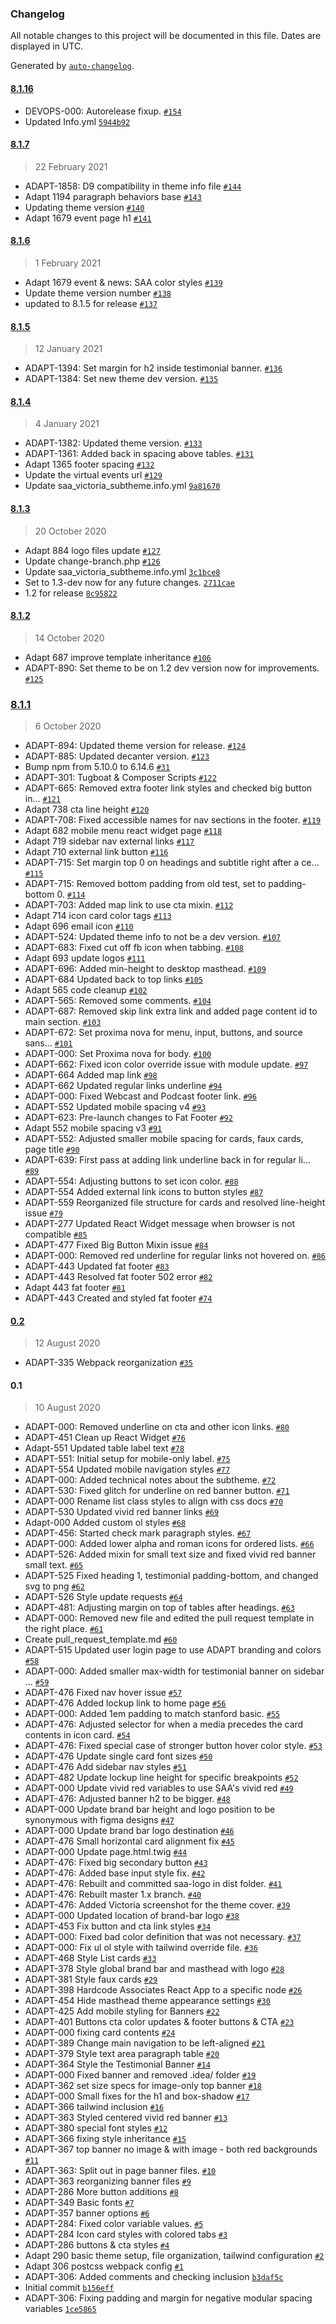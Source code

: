 ### Changelog

All notable changes to this project will be documented in this file. Dates are displayed in UTC.

Generated by [`auto-changelog`](https://github.com/CookPete/auto-changelog).

#### [8.1.16](https://github.com/SU-SWS/saa_victoria_subtheme/compare/8.1.7...8.1.16)

- DEVOPS-000: Autorelease fixup. [`#154`](https://github.com/SU-SWS/saa_victoria_subtheme/pull/154)
- Updated Info.yml [`5944b92`](https://github.com/SU-SWS/saa_victoria_subtheme/commit/5944b92a382085372b501af76c9ae7d05612fee9)

#### [8.1.7](https://github.com/SU-SWS/saa_victoria_subtheme/compare/8.1.6...8.1.7)

> 22 February 2021

- ADAPT-1858: D9 compatibility in theme info file [`#144`](https://github.com/SU-SWS/saa_victoria_subtheme/pull/144)
- Adapt 1194  paragraph behaviors base [`#143`](https://github.com/SU-SWS/saa_victoria_subtheme/pull/143)
- Updating theme version [`#140`](https://github.com/SU-SWS/saa_victoria_subtheme/pull/140)
- Adapt 1679  event page h1 [`#141`](https://github.com/SU-SWS/saa_victoria_subtheme/pull/141)

#### [8.1.6](https://github.com/SU-SWS/saa_victoria_subtheme/compare/8.1.5...8.1.6)

> 1 February 2021

- Adapt 1679  event & news: SAA color styles [`#139`](https://github.com/SU-SWS/saa_victoria_subtheme/pull/139)
- Update theme version number [`#138`](https://github.com/SU-SWS/saa_victoria_subtheme/pull/138)
- updated to 8.1.5 for release [`#137`](https://github.com/SU-SWS/saa_victoria_subtheme/pull/137)

#### [8.1.5](https://github.com/SU-SWS/saa_victoria_subtheme/compare/8.1.4...8.1.5)

> 12 January 2021

- ADAPT-1394: Set margin for h2 inside testimonial banner. [`#136`](https://github.com/SU-SWS/saa_victoria_subtheme/pull/136)
- ADAPT-1384: Set new theme dev version. [`#135`](https://github.com/SU-SWS/saa_victoria_subtheme/pull/135)

#### [8.1.4](https://github.com/SU-SWS/saa_victoria_subtheme/compare/8.1.3...8.1.4)

> 4 January 2021

- ADAPT-1382: Updated theme version. [`#133`](https://github.com/SU-SWS/saa_victoria_subtheme/pull/133)
- ADAPT-1361: Added back in spacing above tables. [`#131`](https://github.com/SU-SWS/saa_victoria_subtheme/pull/131)
- Adapt 1365  footer spacing [`#132`](https://github.com/SU-SWS/saa_victoria_subtheme/pull/132)
- Update the virtual events url [`#129`](https://github.com/SU-SWS/saa_victoria_subtheme/pull/129)
- Update saa_victoria_subtheme.info.yml [`9a81670`](https://github.com/SU-SWS/saa_victoria_subtheme/commit/9a8167098ff1d1b450e3de7871a3d480136df6fa)

#### [8.1.3](https://github.com/SU-SWS/saa_victoria_subtheme/compare/8.1.2...8.1.3)

> 20 October 2020

- Adapt 884  logo files update [`#127`](https://github.com/SU-SWS/saa_victoria_subtheme/pull/127)
- Update change-branch.php [`#126`](https://github.com/SU-SWS/saa_victoria_subtheme/pull/126)
- Update saa_victoria_subtheme.info.yml [`3c1bce8`](https://github.com/SU-SWS/saa_victoria_subtheme/commit/3c1bce807fd94d4401d0d257b9572b57de5c43a5)
- Set to 1.3-dev now for any future changes. [`2711cae`](https://github.com/SU-SWS/saa_victoria_subtheme/commit/2711cae15a8db12f31bb3b33c3823f5be9dea53a)
- 1.2 for release [`8c95822`](https://github.com/SU-SWS/saa_victoria_subtheme/commit/8c958220cbf56a217167ae193f1538892a909db7)

#### [8.1.2](https://github.com/SU-SWS/saa_victoria_subtheme/compare/8.1.1...8.1.2)

> 14 October 2020

- Adapt 687  improve template inheritance [`#106`](https://github.com/SU-SWS/saa_victoria_subtheme/pull/106)
- ADAPT-890: Set theme to be on 1.2 dev version now for improvements. [`#125`](https://github.com/SU-SWS/saa_victoria_subtheme/pull/125)

### [8.1.1](https://github.com/SU-SWS/saa_victoria_subtheme/compare/0.2...8.1.1)

> 6 October 2020

- ADAPT-894: Updated theme version for release. [`#124`](https://github.com/SU-SWS/saa_victoria_subtheme/pull/124)
- ADAPT-885: Updated decanter version. [`#123`](https://github.com/SU-SWS/saa_victoria_subtheme/pull/123)
- Bump npm from 5.10.0 to 6.14.6 [`#31`](https://github.com/SU-SWS/saa_victoria_subtheme/pull/31)
- ADAPT-301: Tugboat & Composer Scripts [`#122`](https://github.com/SU-SWS/saa_victoria_subtheme/pull/122)
- ADAPT-665: Removed extra footer link styles and checked big button in… [`#121`](https://github.com/SU-SWS/saa_victoria_subtheme/pull/121)
- Adapt 738  cta line height [`#120`](https://github.com/SU-SWS/saa_victoria_subtheme/pull/120)
- ADAPT-708: Fixed accessible names for nav sections in the footer. [`#119`](https://github.com/SU-SWS/saa_victoria_subtheme/pull/119)
- Adapt 682  mobile menu react widget page [`#118`](https://github.com/SU-SWS/saa_victoria_subtheme/pull/118)
- Adapt 719  sidebar nav external links [`#117`](https://github.com/SU-SWS/saa_victoria_subtheme/pull/117)
- Adapt 710  external link button [`#116`](https://github.com/SU-SWS/saa_victoria_subtheme/pull/116)
- ADAPT-715: Set margin top 0 on headings and subtitle right after a ce… [`#115`](https://github.com/SU-SWS/saa_victoria_subtheme/pull/115)
- ADAPT-715: Removed bottom padding from old test, set to padding-bottom 0. [`#114`](https://github.com/SU-SWS/saa_victoria_subtheme/pull/114)
- ADAPT-703: Added map link to use cta mixin. [`#112`](https://github.com/SU-SWS/saa_victoria_subtheme/pull/112)
- Adapt 714  icon card color tags [`#113`](https://github.com/SU-SWS/saa_victoria_subtheme/pull/113)
- Adapt 696  email icon [`#110`](https://github.com/SU-SWS/saa_victoria_subtheme/pull/110)
- ADAPT-524: Updated theme info to not be a dev version. [`#107`](https://github.com/SU-SWS/saa_victoria_subtheme/pull/107)
- ADAPT-683: Fixed cut off fb icon when tabbing. [`#108`](https://github.com/SU-SWS/saa_victoria_subtheme/pull/108)
- Adapt 693  update logos [`#111`](https://github.com/SU-SWS/saa_victoria_subtheme/pull/111)
- ADAPT-696: Added min-height to desktop masthead. [`#109`](https://github.com/SU-SWS/saa_victoria_subtheme/pull/109)
- ADAPT-684 Updated back to top links [`#105`](https://github.com/SU-SWS/saa_victoria_subtheme/pull/105)
- Adapt 565  code cleanup [`#102`](https://github.com/SU-SWS/saa_victoria_subtheme/pull/102)
- ADAPT-565: Removed some comments. [`#104`](https://github.com/SU-SWS/saa_victoria_subtheme/pull/104)
- ADAPT-687: Removed skip link extra link and added page content id to main section. [`#103`](https://github.com/SU-SWS/saa_victoria_subtheme/pull/103)
- ADAPT-672: Set proxima nova for menu, input, buttons, and source sans… [`#101`](https://github.com/SU-SWS/saa_victoria_subtheme/pull/101)
- ADAPT-000: Set Proxima nova for body. [`#100`](https://github.com/SU-SWS/saa_victoria_subtheme/pull/100)
- ADAPT-662: Fixed icon color override issue with module update. [`#97`](https://github.com/SU-SWS/saa_victoria_subtheme/pull/97)
- ADAPT-664  Added map link [`#98`](https://github.com/SU-SWS/saa_victoria_subtheme/pull/98)
- ADAPT-662  Updated regular links underline [`#94`](https://github.com/SU-SWS/saa_victoria_subtheme/pull/94)
- ADAPT-000: Fixed Webcast and Podcast footer link. [`#96`](https://github.com/SU-SWS/saa_victoria_subtheme/pull/96)
- ADAPT-552 Updated mobile spacing v4 [`#93`](https://github.com/SU-SWS/saa_victoria_subtheme/pull/93)
- ADAPT-623: Pre-launch changes to Fat Footer [`#92`](https://github.com/SU-SWS/saa_victoria_subtheme/pull/92)
- Adapt 552  mobile spacing v3 [`#91`](https://github.com/SU-SWS/saa_victoria_subtheme/pull/91)
- ADAPT-552: Adjusted smaller mobile spacing for cards, faux cards, page title [`#90`](https://github.com/SU-SWS/saa_victoria_subtheme/pull/90)
- ADAPT-639: First pass at adding link underline back in for regular li… [`#89`](https://github.com/SU-SWS/saa_victoria_subtheme/pull/89)
- ADAPT-554: Adjusting buttons to set icon color. [`#88`](https://github.com/SU-SWS/saa_victoria_subtheme/pull/88)
- ADAPT-554 Added external link icons to button styles [`#87`](https://github.com/SU-SWS/saa_victoria_subtheme/pull/87)
- ADAPT-559 Reorganized file structure for cards and resolved line-height issue [`#79`](https://github.com/SU-SWS/saa_victoria_subtheme/pull/79)
- ADAPT-277 Updated React Widget message when browser is not compatible [`#85`](https://github.com/SU-SWS/saa_victoria_subtheme/pull/85)
- ADAPT-477 Fixed Big Button Mixin issue [`#84`](https://github.com/SU-SWS/saa_victoria_subtheme/pull/84)
- ADAPT-000: Removed red underline for regular links not hovered on. [`#86`](https://github.com/SU-SWS/saa_victoria_subtheme/pull/86)
- ADAPT-443  Updated fat footer [`#83`](https://github.com/SU-SWS/saa_victoria_subtheme/pull/83)
- ADAPT-443  Resolved fat footer 502 error [`#82`](https://github.com/SU-SWS/saa_victoria_subtheme/pull/82)
- Adapt 443  fat footer [`#81`](https://github.com/SU-SWS/saa_victoria_subtheme/pull/81)
- ADAPT-443 Created and styled fat footer [`#74`](https://github.com/SU-SWS/saa_victoria_subtheme/pull/74)

#### [0.2](https://github.com/SU-SWS/saa_victoria_subtheme/compare/0.1...0.2)

> 12 August 2020

- ADAPT-335  Webpack reorganization [`#35`](https://github.com/SU-SWS/saa_victoria_subtheme/pull/35)

#### 0.1

> 10 August 2020

- ADAPT-000: Removed underline on cta and other icon links. [`#80`](https://github.com/SU-SWS/saa_victoria_subtheme/pull/80)
- ADAPT-451 Clean up React Widget [`#76`](https://github.com/SU-SWS/saa_victoria_subtheme/pull/76)
- Adapt-551  Updated table label text [`#78`](https://github.com/SU-SWS/saa_victoria_subtheme/pull/78)
- ADAPT-551: Initial setup for mobile-only label. [`#75`](https://github.com/SU-SWS/saa_victoria_subtheme/pull/75)
- ADAPT-554 Updated mobile navigation styles [`#77`](https://github.com/SU-SWS/saa_victoria_subtheme/pull/77)
- ADAPT-000: Added technical notes about the subtheme. [`#72`](https://github.com/SU-SWS/saa_victoria_subtheme/pull/72)
- ADAPT-530: Fixed glitch for underline on red banner button. [`#71`](https://github.com/SU-SWS/saa_victoria_subtheme/pull/71)
- ADAPT-000 Rename list class styles to align with css docs [`#70`](https://github.com/SU-SWS/saa_victoria_subtheme/pull/70)
- ADAPT-530 Updated vivid red banner links [`#69`](https://github.com/SU-SWS/saa_victoria_subtheme/pull/69)
- Adapt-000  Added custom ol styles [`#68`](https://github.com/SU-SWS/saa_victoria_subtheme/pull/68)
- ADAPT-456: Started check mark paragraph styles. [`#67`](https://github.com/SU-SWS/saa_victoria_subtheme/pull/67)
- ADAPT-000: Added lower alpha and roman icons for ordered lists. [`#66`](https://github.com/SU-SWS/saa_victoria_subtheme/pull/66)
- ADAPT-526: Added mixin for small text size and fixed vivid red banner small text. [`#65`](https://github.com/SU-SWS/saa_victoria_subtheme/pull/65)
- ADAPT-525 Fixed heading 1, testimonial padding-bottom, and changed svg to png [`#62`](https://github.com/SU-SWS/saa_victoria_subtheme/pull/62)
- ADAPT-526  Style update requests [`#64`](https://github.com/SU-SWS/saa_victoria_subtheme/pull/64)
- ADAPT-481: Adjusting margin on top of tables after headings. [`#63`](https://github.com/SU-SWS/saa_victoria_subtheme/pull/63)
- ADAPT-000: Removed new file and edited the pull request template in the right place. [`#61`](https://github.com/SU-SWS/saa_victoria_subtheme/pull/61)
- Create pull_request_template.md [`#60`](https://github.com/SU-SWS/saa_victoria_subtheme/pull/60)
- ADAPT-515 Updated user login page to use ADAPT branding and colors [`#58`](https://github.com/SU-SWS/saa_victoria_subtheme/pull/58)
- ADAPT-000: Added smaller max-width for testimonial banner on sidebar … [`#59`](https://github.com/SU-SWS/saa_victoria_subtheme/pull/59)
- ADAPT-476 Fixed nav hover issue [`#57`](https://github.com/SU-SWS/saa_victoria_subtheme/pull/57)
- ADAPT-476 Added lockup link to home page [`#56`](https://github.com/SU-SWS/saa_victoria_subtheme/pull/56)
- ADAPT-000: Added 1em padding to match stanford basic. [`#55`](https://github.com/SU-SWS/saa_victoria_subtheme/pull/55)
- ADAPT-476: Adjusted selector for when a media precedes the card contents in icon card. [`#54`](https://github.com/SU-SWS/saa_victoria_subtheme/pull/54)
- ADAPT-476: Fixed special case of stronger button hover color style. [`#53`](https://github.com/SU-SWS/saa_victoria_subtheme/pull/53)
- ADAPT-476  Update single card font sizes [`#50`](https://github.com/SU-SWS/saa_victoria_subtheme/pull/50)
- ADAPT-476 Add sidebar nav styles [`#51`](https://github.com/SU-SWS/saa_victoria_subtheme/pull/51)
- ADAPT-482 Update lockup line height for specific breakpoints [`#52`](https://github.com/SU-SWS/saa_victoria_subtheme/pull/52)
- ADAPT-000 Update vivid red variables to use SAA's vivid red [`#49`](https://github.com/SU-SWS/saa_victoria_subtheme/pull/49)
- ADAPT-476: Adjusted banner h2 to be bigger. [`#48`](https://github.com/SU-SWS/saa_victoria_subtheme/pull/48)
- ADAPT-000 Update brand bar height and logo position to be synonymous with figma designs [`#47`](https://github.com/SU-SWS/saa_victoria_subtheme/pull/47)
- ADAPT-000 Update brand bar logo destination [`#46`](https://github.com/SU-SWS/saa_victoria_subtheme/pull/46)
- ADAPT-476  Small horizontal card alignment fix [`#45`](https://github.com/SU-SWS/saa_victoria_subtheme/pull/45)
- ADAPT-000 Update page.html.twig [`#44`](https://github.com/SU-SWS/saa_victoria_subtheme/pull/44)
- ADAPT-476:  Fixed big secondary button [`#43`](https://github.com/SU-SWS/saa_victoria_subtheme/pull/43)
- ADAPT-476: Added base input style fix. [`#42`](https://github.com/SU-SWS/saa_victoria_subtheme/pull/42)
- ADAPT-476: Rebuilt and committed saa-logo in dist folder. [`#41`](https://github.com/SU-SWS/saa_victoria_subtheme/pull/41)
- ADAPT-476: Rebuilt master 1.x branch. [`#40`](https://github.com/SU-SWS/saa_victoria_subtheme/pull/40)
- ADAPT-476: Added Victoria screenshot for the theme cover. [`#39`](https://github.com/SU-SWS/saa_victoria_subtheme/pull/39)
- ADAPT-000 Updated location of brand-bar logo [`#38`](https://github.com/SU-SWS/saa_victoria_subtheme/pull/38)
- ADAPT-453 Fix button and cta link styles [`#34`](https://github.com/SU-SWS/saa_victoria_subtheme/pull/34)
- ADAPT-000: Fixed bad color definition that was not necessary. [`#37`](https://github.com/SU-SWS/saa_victoria_subtheme/pull/37)
- ADAPT-000: Fix ul ol style with tailwind override file. [`#36`](https://github.com/SU-SWS/saa_victoria_subtheme/pull/36)
- ADAPT-468 Style List cards [`#33`](https://github.com/SU-SWS/saa_victoria_subtheme/pull/33)
- ADAPT-378 Style global brand bar and masthead with logo [`#28`](https://github.com/SU-SWS/saa_victoria_subtheme/pull/28)
- ADAPT-381  Style faux cards [`#29`](https://github.com/SU-SWS/saa_victoria_subtheme/pull/29)
- ADAPT-398  Hardcode Associates React App to a specific node [`#26`](https://github.com/SU-SWS/saa_victoria_subtheme/pull/26)
- ADAPT-454 Hide masthead theme appearance settings [`#30`](https://github.com/SU-SWS/saa_victoria_subtheme/pull/30)
- ADAPT-425 Add mobile styling for Banners [`#22`](https://github.com/SU-SWS/saa_victoria_subtheme/pull/22)
- ADAPT-401  Buttons cta color updates & footer buttons & CTA [`#23`](https://github.com/SU-SWS/saa_victoria_subtheme/pull/23)
- ADAPT-000  fixing card contents [`#24`](https://github.com/SU-SWS/saa_victoria_subtheme/pull/24)
- ADAPT-389 Change main navigation to be left-aligned [`#21`](https://github.com/SU-SWS/saa_victoria_subtheme/pull/21)
- ADAPT-379 Style text area paragraph table [`#20`](https://github.com/SU-SWS/saa_victoria_subtheme/pull/20)
- ADAPT-364 Style the Testimonial Banner [`#14`](https://github.com/SU-SWS/saa_victoria_subtheme/pull/14)
- ADAPT-000 Fixed banner and removed .idea/ folder [`#19`](https://github.com/SU-SWS/saa_victoria_subtheme/pull/19)
- ADAPT-362 set size specs for image-only top banner [`#18`](https://github.com/SU-SWS/saa_victoria_subtheme/pull/18)
- ADAPT-000  Small fixes for the h1 and box-shadow [`#17`](https://github.com/SU-SWS/saa_victoria_subtheme/pull/17)
- ADAPT-366  tailwind inclusion [`#16`](https://github.com/SU-SWS/saa_victoria_subtheme/pull/16)
- ADAPT-363 Styled centered vivid red banner [`#13`](https://github.com/SU-SWS/saa_victoria_subtheme/pull/13)
- ADAPT-380  special font styles [`#12`](https://github.com/SU-SWS/saa_victoria_subtheme/pull/12)
- ADAPT-366  fixing style inheritance [`#15`](https://github.com/SU-SWS/saa_victoria_subtheme/pull/15)
- ADAPT-367  top banner no image & with image - both red backgrounds [`#11`](https://github.com/SU-SWS/saa_victoria_subtheme/pull/11)
- ADAPT-363: Split out in page banner files. [`#10`](https://github.com/SU-SWS/saa_victoria_subtheme/pull/10)
- ADAPT-363  reorganizing banner files [`#9`](https://github.com/SU-SWS/saa_victoria_subtheme/pull/9)
- ADAPT-286  More button additions [`#8`](https://github.com/SU-SWS/saa_victoria_subtheme/pull/8)
- ADAPT-349 Basic fonts [`#7`](https://github.com/SU-SWS/saa_victoria_subtheme/pull/7)
- ADAPT-357  banner options [`#6`](https://github.com/SU-SWS/saa_victoria_subtheme/pull/6)
- ADAPT-284: Fixed color variable values. [`#5`](https://github.com/SU-SWS/saa_victoria_subtheme/pull/5)
- ADAPT-284  Icon card styles with colored tabs [`#3`](https://github.com/SU-SWS/saa_victoria_subtheme/pull/3)
- ADAPT-286  buttons & cta styles [`#4`](https://github.com/SU-SWS/saa_victoria_subtheme/pull/4)
- Adapt 290 basic theme setup, file organization, tailwind configuration [`#2`](https://github.com/SU-SWS/saa_victoria_subtheme/pull/2)
- Adapt 306  postcss webpack config [`#1`](https://github.com/SU-SWS/saa_victoria_subtheme/pull/1)
- ADAPT-306: Added comments and checking inclusion [`b3daf5c`](https://github.com/SU-SWS/saa_victoria_subtheme/commit/b3daf5c7a8382463bb5be752f55e39047e125e9e)
- Initial commit [`b156eff`](https://github.com/SU-SWS/saa_victoria_subtheme/commit/b156eff5f62260efe48937ef9075c1a684a69303)
- ADAPT-306: Fixing padding and margin for negative modular spacing variables [`1ce5865`](https://github.com/SU-SWS/saa_victoria_subtheme/commit/1ce58657b2c5fa78edd10e87b67f8c5119ce41a0)
